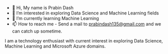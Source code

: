 - 👋 Hi, My name is Prabin Dash
- 👀 I’m interested in exploring Data Science and Machine Learning fields
- 🌱 I’m currently learning Machine Learning
- 📫 How to reach me - Send a mail to prabindash135@gmail.com and we can catch up sometime.

I am a technology enthusiast with current interest in exploring Data Science, Machine Learning and Microsoft Azure domains.
